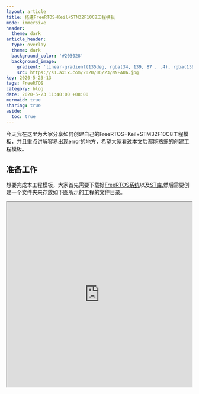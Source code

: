 ```yaml
---
layout: article
title: 搭建FreeRTOS+Keil+STM32F10C8工程模板
mode: immersive
header:
  theme: dark
article_header:
  type: overlay
  theme: dark
  background_color: '#203028'
  background_image:
    gradient: 'linear-gradient(135deg, rgba(34, 139, 87 , .4), rgba(139, 34, 139, .4))'
    src: https://s1.ax1x.com/2020/06/23/NNFAUA.jpg
key: 2020-5-23-13
tags: FreeRTOS
category: blog
date: 2020-5-23 11:40:00 +08:00
mermaid: true
sharing: true
aside:
  toc: true
---
```


今天我在这里为大家分享如何创建自己的FreeRTOS+Keil+STM32F10C8工程模板，并且重点讲解容易出现error的地方，希望大家看过本文后都能熟练的创建工程模板。

<!--more-->

## 准备工作

想要完成本工程模板，大家首先需要下载好[FreeRTOS系统](https://freertos.org/a00104.html)以及[ST库](https://www.st.com/content/st_com/en/products/embedded-software/mcu-mpu-embedded-software/stm32-embedded-software/stm32-standard-peripheral-libraries/stsw-stm32054.html#resource),然后需要创建一个文件夹来存放如下图所示的工程的文件目录。

<iframe height=500 width=500 src="https://imgchr.com/i/NNLQC4">

## ST库的拷贝

首先将ST库Libraries文件夹下的CMSIS和STM32F10x_StdPeriph_Driver拷贝到你创建的文件夹的Libraries文件夹下，然后将STM32F10x_StdPeriph_Driver文件夹下的crc和inc这两个文件夹下的stm32f10x_it.c和stm32f10x_it.h拷贝到你创建的文件夹下的User文件夹下，最后将ST库\Libraries\CMSIS\CM3\DeviceSupport\ST\STM32F10x目录下的stm32f10x_conf.h拷贝到你创建的文件夹下的User文件夹下。

## FreeRTOS的拷贝

首先将你下载下来的FreeRTOS文件夹下的FreeRTOS\Source文件夹下的所有文件拷贝你创建的FreeRTOS文件夹下，然后将其中portable文件夹下的除了RVDS和MemMang文件夹之外全部删除，最后将你下载下来的FreeRTOS文件夹下的FreeRTOS\Demo\CORTEX_STM32F103_Keil文件夹下的FreeRTOSConfig.h拷贝到你创建的文件夹下的User文件夹下。

## Keil的配置

![Image](https://s1.ax1x.com/2020/06/23/NUSQwn.png)

接下来进入Keil在你创建的文件夹下的Project文件夹下创建工程硬件选择STM32F10C8，然后在工程下如上图所示分别创建文件夹并添加文件，其中startup_stm32f10x_ld_vl.s位于Libraries\CMSIS\startup文件夹下，heap_x.c在FreeRTOS\portable\MemMang文件夹下。  
最后需要配置魔术棒选项卡,首先修改Target选项卡下的Xtal(MHz)为12.0,然后给Output选项卡下的Create HEX File打上勾，然后修改C/C++选项卡下的Optimization为Level 3，然后在Include Paths选项卡中添加5条：
1. ..\Libraries\CMSIS
2. ..\Libraries\FMLIB\inc
3. ..\User
4. ..\FreeRTOS\include
5. ..\FreeRTOS\portable\RVDS\ARM_CM3

## Fixing Bugs

编译之后Keil会报错提示我们缺少port系列的函数，这是因为FreeRTOS的task.c需要调用到port.c中的函数却没有包含它，所以我们需要打开task.c添如下代码：

{% highlight c linenos %}
#include port.c
{% endhighlight %}
